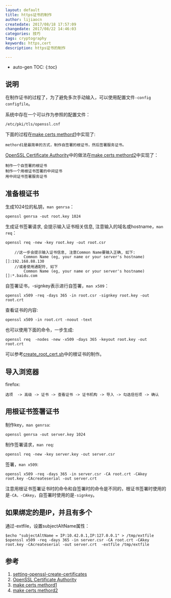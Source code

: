 ```yaml
---
layout: default
title: https证书的制作
author: lijiaocn
createdate: 2017/08/18 17:57:09
changedate: 2017/08/22 14:46:03
categories: 技巧
tags: cryptography
keywords: https,cert
description: https证书的制作

---
```


* auto-gen TOC:
{:toc}

## 说明

在制作证书的过程了，为了避免多次手动输入，可以使用配置文件`-config configfile`。

系统中存在一个可以作为参照的配置文件：

	/etc/pki/tls/openssl.cnf

下面的过程在[make certs methord1][3]中实现了:

	methord1是最简单的方式，制作自签署的根证书，然后签署服务证书。

[OpenSSL Certificate Authority][4]中的做法在[make certs methord2][4]中实现了：

	制作一个自签署的根证书
	制作一个用根证书签署的中间证书
	用中间证书签署服务证书

## 准备根证书 

生成1024位的私钥，`man genrsa`：

	openssl genrsa -out root.key 1024               

生成证书签署请求, 会提示输入证书相关信息, 注意输入的域名或hostname，`man req`：

	openssl req -new -key root.key -out root.csr
	
	    //这一步会提示输入证书信息, 注意Common Name要输入正确, 如下:
	        Common Name (eg, your name or your server's hostname) []:192.168.88.130
	    //或者使用通配符, 如下
	        Common Name (eg, your name or your server's hostname) []:*.baidu.com

自签署证书，-signkey表示进行自签署，`man x509`：

	openssl x509 -req -days 365 -in root.csr -signkey root.key -out root.crt

查看证书的内容:

	openssl x509 -in root.crt -noout -text

也可以使用下面的命令，一步生成:

	openssl req  -nodes -new -x509 -days 365 -keyout root.key -out root.crt

可以参考[create_root_cert.sh][1]中的根证书的制作。

## 导入浏览器

firefox:

	选项  -> 高级 -> 证书 -> 查看证书 -> 证书机构 -> 导入 -> 勾选信任项 -> 确认

## 用根证书签署证书

制作key，`man genrsa`:

	openssl genrsa -out server.key 1024               

制作签署请求，`man req`:

	openssl req -new -key server.key -out server.csr

签署，`man x509`:

	openssl x509 -req -days 365 -in server.csr -CA root.crt -CAkey root.key -CAcreateserial -out server.crt

注意用根证书签署证书时的命令和自签署时的命令是不同的，根证书签署时使用的是`-CA，-CAkey`，自签署时使用的是`-signkey`。

## 如果绑定的是IP，并且有多个

通过-extfile，设置subjectAltName属性：

	$echo "subjectAltName = IP:10.42.0.1,IP:127.0.0.1" > /tmp/extfile
	$openssl x509 -req -days 365 -in server.csr -CA root.crt -CAkey root.key -CAcreateserial -out server.crt  -extfile /tmp/extfile

## 参考

1. [setting-openssl-create-certificates][1]
2. [OpenSSL Certificate Authority][2]
3. [make certs methord1][3]
4. [make certs methord2][4]

[1]: http://www.flatmtn.com/article/setting-openssl-create-certificates  "setting-openssl-create-certificates"
[2]: https://jamielinux.com/docs/openssl-certificate-authority/index.html  "OpenSSL Certificate Authority"
[3]: https://github.com/lijiaocn/https-certs/tree/master/methord1  "make certs methord1"
[4]: https://github.com/lijiaocn/https-certs/tree/master/methord2  "make certs methord2"
